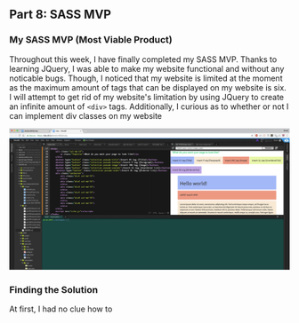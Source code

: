 ## Part 8: SASS MVP

### My SASS MVP (Most Viable Product)

Throughout this week, I have finally completed my SASS MVP. Thanks to learning JQuery, I was able to make my website functional and without 
any noticable bugs. Though, I noticed that my website is limited at the moment as the maximum amount of tags that can be displayed on my website is six.
I will attempt to get rid of my website's limitation by using JQuery to create an infinite amount of `<div>` tags. Additionally, I curious as to whether or not
I can implement div classes on my website

![My MVP](../images/MVP.png)

### Finding the Solution

At first, I had no clue how to 
